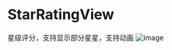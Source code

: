 StarRatingView
==============

星级评分，支持显示部分星星，支持动画
![image](https://github.com/wangchaoIOS/StarRatingView/blob/master/Screen%20Shot.png)
